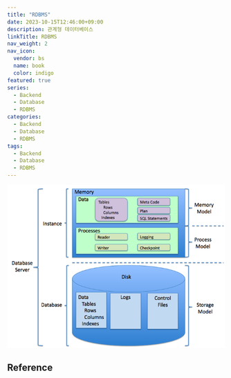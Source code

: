 ```yaml
---
title: "RDBMS"
date: 2023-10-15T12:46:00+09:00
description: 관계형 데이터베이스
linkTitle: RDBMS
nav_weight: 2
nav_icon:
  vendor: bs
  name: book
  color: indigo
featured: true
series:
  - Backend
  - Database
  - RDBMS
categories:
  - Backend
  - Database
  - RDBMS
tags:
  - Backend
  - Database
  - RDBMS
---
```


![RDBMS](rdbms.png#center)

## Reference
